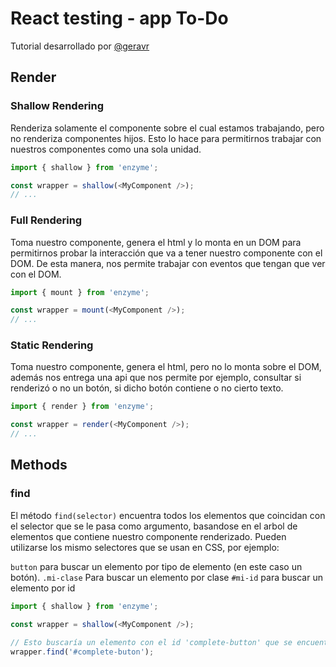 # React testing - app To-Do

Tutorial desarrollado por [@geravr](https://github.com/geravr)

## Render

### Shallow Rendering
Renderiza solamente el componente sobre el cual estamos trabajando, pero no renderiza componentes hijos. Esto lo hace para permitirnos trabajar con nuestros componentes como una sola unidad.
```javascript
import { shallow } from 'enzyme';

const wrapper = shallow(<MyComponent />);
// ...
```

### Full Rendering
Toma nuestro componente, genera el html y lo monta en un DOM para permitirnos probar la interacción que va a tener nuestro componente con el DOM. De esta manera, nos permite trabajar con eventos que tengan que ver con el DOM.
```javascript
import { mount } from 'enzyme';

const wrapper = mount(<MyComponent />);
// ...
```

### Static Rendering
Toma nuestro componente, genera el html, pero no lo monta sobre el DOM, además nos entrega una api que nos permite por ejemplo, consultar si renderizó o no un botón, si dicho botón contiene o no cierto texto.
```javascript
import { render } from 'enzyme';

const wrapper = render(<MyComponent />);
// ...
```
## Methods
### find
El método `find(selector)` encuentra todos los elementos que coincidan con el selector que se le pasa como argumento, basandose en el arbol de elementos que contiene nuestro componente renderizado.
Pueden utilizarse los mismo selectores que se usan en CSS, por ejemplo:

`button` para buscar un elemento por tipo de elemento (en este caso un botón).
`.mi-clase` Para buscar un elemento por clase
`#mi-id` para buscar un elemento por id

```javascript
import { shallow } from 'enzyme';

const wrapper = shallow(<MyComponent />);
					   
// Esto buscaría un elemento con el id 'complete-button' que se encuentre dentro de nuestro componente					   
wrapper.find('#complete-buton');
```
